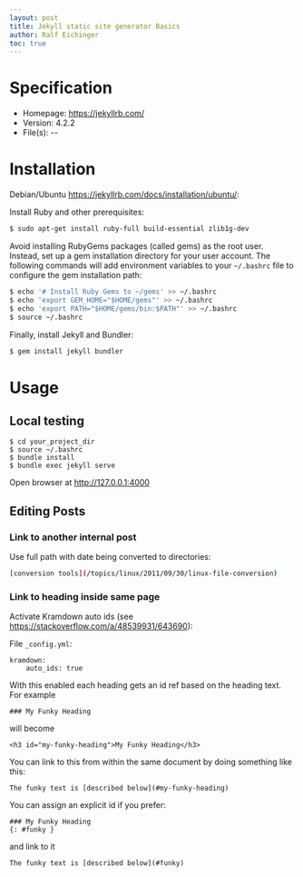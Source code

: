```yaml
---
layout: post
title: Jekyll static site generator Basics
author: Ralf Eichinger
toc: true
---
```


# Specification

* Homepage: https://jekyllrb.com/
* Version: 4.2.2
* File(s): --

# Installation

Debian/Ubuntu <https://jekyllrb.com/docs/installation/ubuntu/>:

Install Ruby and other prerequisites:

```sh
$ sudo apt-get install ruby-full build-essential zlib1g-dev
```

Avoid installing RubyGems packages (called gems) as the root user.
Instead, set up a gem installation directory for your user account.
The following commands will add environment variables to your `~/.bashrc` file to configure the gem installation path:

```sh
$ echo '# Install Ruby Gems to ~/gems' >> ~/.bashrc
$ echo 'export GEM_HOME="$HOME/gems"' >> ~/.bashrc
$ echo 'export PATH="$HOME/gems/bin:$PATH"' >> ~/.bashrc
$ source ~/.bashrc
```

Finally, install Jekyll and Bundler:

```sh
$ gem install jekyll bundler
```

# Usage

## Local testing

```
$ cd your_project_dir
$ source ~/.bashrc
$ bundle install
$ bundle exec jekyll serve
```

Open browser at <http://127.0.0.1:4000>

## Editing Posts

### Link to another internal post

Use full path with date being converted to directories:

```sh
[conversion tools](/topics/linux/2011/09/30/linux-file-conversion)
```

### Link to heading inside same page

Activate Kramdown auto ids (see <https://stackoverflow.com/a/48539931/643690>):

File `_config.yml`:

```
kramdown:
    auto_ids: true
```

With this enabled each heading gets an id ref based on the heading text. For example

```
### My Funky Heading
```

will become

```
<h3 id="my-funky-heading">My Funky Heading</h3>
```

You can link to this from within the same document by doing something like this:

```
The funky text is [described below](#my-funky-heading)
```

You can assign an explicit id if you prefer:

```
### My Funky Heading
{: #funky }
```

and link to it

```
The funky text is [described below](#funky)
```